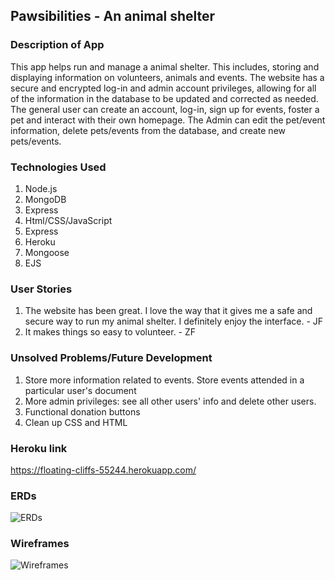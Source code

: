 ## Pawsibilities - An animal shelter

### Description of App
This app helps run and manage a animal shelter. This includes, storing and displaying information on volunteers, animals and events. The website has a secure and encrypted log-in and admin account privileges, allowing for all of the information in the database to be updated and corrected as needed. The general user can create an account, log-in, sign up for events, foster a pet and interact with their own homepage. The Admin can edit the pet/event information, delete pets/events from the database, and create new pets/events.

### Technologies Used
1. Node.js    
2. MongoDB
3. Express
4. Html/CSS/JavaScript
5. Express
6. Heroku
7. Mongoose
8. EJS


### User Stories
1. The website has been great. I love the way that it gives me a safe and secure way to run my animal shelter. I definitely enjoy the interface. - JF
2. It makes things so easy to volunteer. - ZF

### Unsolved Problems/Future Development
1. Store more information related to events. Store events attended in a particular user's document
2. More admin privileges: see all other users' info and delete other users.
3. Functional donation buttons
4. Clean up CSS and HTML

### Heroku link
https://floating-cliffs-55244.herokuapp.com/

### ERDs
![ERDs](https://i.imgur.com/CUQMqdW.jpg "ERDs")


### Wireframes
![Wireframes](https://i.imgur.com/xcEn1zM.jpg "Wireframes")
